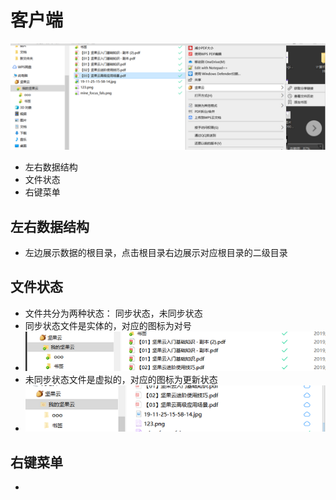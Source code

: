 # 客户端
![](https://github.com/openthos/multiwin-analysis/blob/master/multiwindow/dongpeng/Nuts/icon/home_icon1.png)
  - 左右数据结构
  - 文件状态
  - 右键菜单

## 左右数据结构
  - 左边展示数据的根目录，点击根目录右边展示对应根目录的二级目录
## 文件状态
  - 文件共分为两种状态： 同步状态，未同步状态
  - 同步状态文件是实体的，对应的图标为对号
  - ![](https://github.com/openthos/multiwin-analysis/blob/master/multiwindow/dongpeng/Nuts/icon/home_icon3.png)
  - 未同步状态文件是虚拟的，对应的图标为更新状态
  - ![](https://github.com/openthos/multiwin-analysis/blob/master/multiwindow/dongpeng/Nuts/icon/home_icon2.png)
## 右键菜单
  - 
